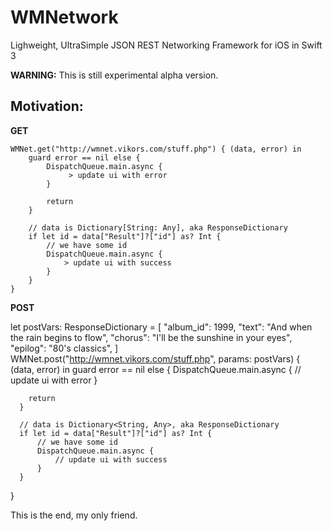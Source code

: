 # WMNetwork
Lighweight, UltraSimple JSON REST Networking Framework for iOS in Swift 3

**WARNING:** This is still experimental alpha version.

## Motivation:

**GET**

	WMNet.get("http://wmnet.vikors.com/stuff.php") { (data, error) in
        guard error == nil else {
            DispatchQueue.main.async {
                 > update ui with error
            }

            return
        }

        // data is Dictionary[String: Any], aka ResponseDictionary
        if let id = data["Result"]?["id"] as? Int {
            // we have some id
            DispatchQueue.main.async {
                > update ui with success
            }
        }
  	}


**POST**

  let postVars: ResponseDictionary = [
      "album_id": 1999,
      "text": "And when the rain begins to flow",
      "chorus": "I'll be the sunshine in your eyes",
      "epilog": "80's classics",
  ]
  WMNet.post("http://wmnet.vikors.com/stuff.php", params: postVars) { (data, error) in
      guard error == nil else {
          DispatchQueue.main.async {
              // update ui with error
          }
 		
		return
      }

      // data is Dictionary<String, Any>, aka ResponseDictionary
      if let id = data["Result"]?["id"] as? Int {
          // we have some id
          DispatchQueue.main.async {
              // update ui with success
          }
      }
  }


This is the end, my only friend.